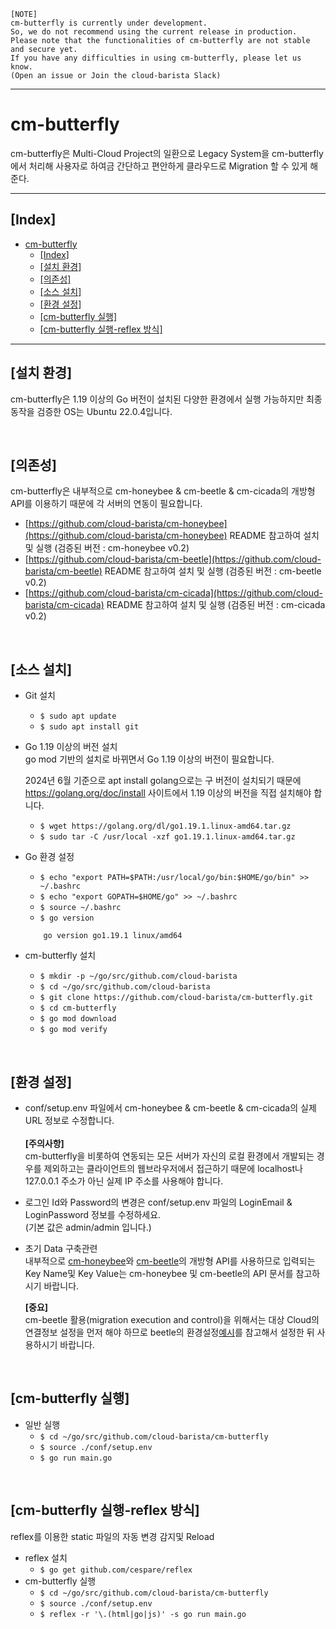 ```
[NOTE]
cm-butterfly is currently under development.
So, we do not recommend using the current release in production.
Please note that the functionalities of cm-butterfly are not stable and secure yet.
If you have any difficulties in using cm-butterfly, please let us know.
(Open an issue or Join the cloud-barista Slack)
```
***

cm-butterfly
==========
cm-butterfly은 Multi-Cloud Project의 일환으로 Legacy System을 cm-butterfly에서 처리해 사용자로 하여금 간단하고 편안하게 클라우드로 Migration 할 수 있게 해준다.
***
## [Index]
- [cm-butterfly](#cm-butterfly)
  - [[Index]](#index)
  - [[설치 환경]](#설치-환경)
  - [[의존성]](#의존성)
  - [[소스 설치]](#소스-설치)
  - [[환경 설정]](#환경-설정)
  - [[cm-butterfly 실행]](#cm-butterfly-실행)
  - [[cm-butterfly 실행-reflex 방식]](#cm-butterfly-실행-reflex-방식)
***
## [설치 환경]
cm-butterfly은 1.19 이상의 Go 버전이 설치된 다양한 환경에서 실행 가능하지만 최종 동작을 검증한 OS는 Ubuntu 22.0.4입니다.

<br>

## [의존성]
cm-butterfly은 내부적으로 cm-honeybee & cm-beetle & cm-cicada의 개방형 API를 이용하기 때문에 각 서버의 연동이 필요합니다.<br>
- [https://github.com/cloud-barista/cm-honeybee](https://github.com/cloud-barista/cm-honeybee) README 참고하여 설치 및 실행 (검증된 버전 : cm-honeybee v0.2)
- [https://github.com/cloud-barista/cm-beetle](https://github.com/cloud-barista/cm-beetle) README 참고하여 설치 및 실행 (검증된 버전 : cm-beetle v0.2)
- [https://github.com/cloud-barista/cm-cicada](https://github.com/cloud-barista/cm-cicada) README 참고하여 설치 및 실행 (검증된 버전 : cm-cicada v0.2)


<br>

## [소스 설치]
- Git 설치
  - `$ sudo apt update`
  - `$ sudo apt install git`

- Go 1.19 이상의 버전 설치<br>
  go mod 기반의 설치로 바뀌면서 Go 1.19 이상의 버전이 필요합니다.<br>

  2024년 6월 기준으로 apt install golang으로는 구 버전이 설치되기 때문에 https://golang.org/doc/install 사이트에서 1.19 이상의 버전을 직접 설치해야 합니다.<br>
  - `$ wget https://golang.org/dl/go1.19.1.linux-amd64.tar.gz`
  - `$ sudo tar -C /usr/local -xzf go1.19.1.linux-amd64.tar.gz`

- Go 환경 설정  
  - `$ echo "export PATH=$PATH:/usr/local/go/bin:$HOME/go/bin" >> ~/.bashrc`
  - `$ echo "export GOPATH=$HOME/go" >> ~/.bashrc`
  - `$ source ~/.bashrc`
  - `$ go version`
  ```
      go version go1.19.1 linux/amd64
  ```

 - cm-butterfly 설치
   - `$ mkdir -p ~/go/src/github.com/cloud-barista`
   - `$ cd ~/go/src/github.com/cloud-barista`
   - `$ git clone https://github.com/cloud-barista/cm-butterfly.git`
   - `$ cd cm-butterfly`
   - `$ go mod download`
   - `$ go mod verify`

<br>

## [환경 설정]
   - conf/setup.env 파일에서 cm-honeybee & cm-beetle & cm-cicada의 실제 URL 정보로 수정합니다.<br><br>
     **[주의사항]**<br> cm-butterfly을 비롯하여 연동되는 모든 서버가 자신의 로컬 환경에서 개발되는 경우를 제외하고는 클라이언트의 웹브라우저에서 접근하기 때문에 localhost나 127.0.0.1 주소가 아닌 실제 IP 주소를 사용해야 합니다.

   - 로그인 Id와 Password의 변경은 conf/setup.env 파일의 LoginEmail & LoginPassword 정보를 수정하세요.<br>
     (기본 값은 admin/admin 입니다.)

   - 초기 Data 구축관련<br>
     내부적으로 [cm-honeybee](https://github.com/cloud-barista/cm-honeybee)와 [cm-beetle](https://github.com/cloud-barista/cm-beetle)의 개방형 API를 사용하므로 입력되는 Key Name및 Key Value는 cm-honeybee 및 cm-beetle의 API 문서를 참고하시기 바랍니다.<br>

     **[중요]**<br>
     cm-beetle 활용(migration execution and control)을 위해서는 대상 Cloud의 연결정보 설정을 먼저 해야 하므로 beetle의 환경설정[예시](https://github.com/cloud-barista/cm-beetle/discussions/73)를 참고해서 설정한 뒤 사용하시기 바랍니다.

<br>

## [cm-butterfly 실행]
  - 일반 실행 
    - `$ cd ~/go/src/github.com/cloud-barista/cm-butterfly`
    - `$ source ./conf/setup.env`
    - `$ go run main.go`
  
<br>

## [cm-butterfly 실행-reflex 방식]
reflex를 이용한 static 파일의 자동 변경 감지및 Reload
  - reflex 설치
    - `$ go get github.com/cespare/reflex`
  - cm-butterfly 실행
    - `$ cd ~/go/src/github.com/cloud-barista/cm-butterfly`
    - `$ source ./conf/setup.env`
    - `$ reflex -r '\.(html|go|js)' -s go run main.go`
